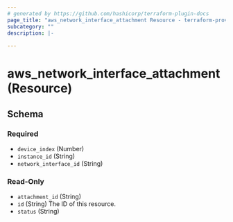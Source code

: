 ```yaml
---
# generated by https://github.com/hashicorp/terraform-plugin-docs
page_title: "aws_network_interface_attachment Resource - terraform-provider-aws"
subcategory: ""
description: |-
  
---
```


# aws_network_interface_attachment (Resource)





<!-- schema generated by tfplugindocs -->
## Schema

### Required

- `device_index` (Number)
- `instance_id` (String)
- `network_interface_id` (String)

### Read-Only

- `attachment_id` (String)
- `id` (String) The ID of this resource.
- `status` (String)
